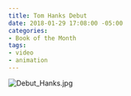 ```yaml
---
title: Tom Hanks Debut
date: 2018-01-29 17:08:00 -05:00
categories:
- Book of the Month
tags:
- video
- animation
---
```


![Debut_Hanks.jpg](/uploads/Debut_Hanks.jpg)